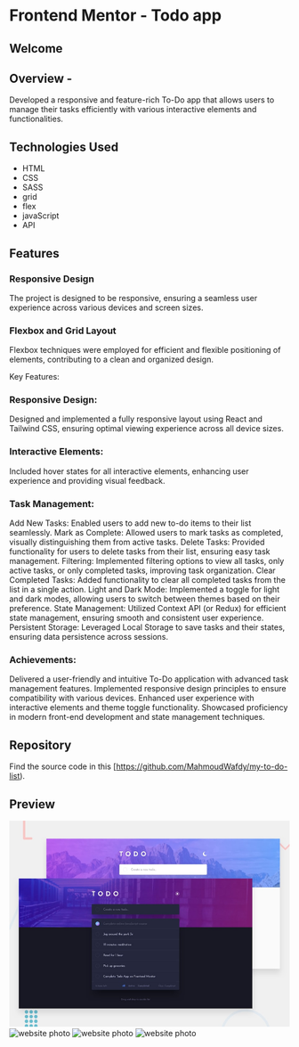 # Frontend Mentor - Todo app

## Welcome

## Overview - 
Developed a responsive and feature-rich To-Do app that allows users to manage their tasks efficiently with various interactive elements and functionalities.

## Technologies Used
- HTML
- CSS
- SASS
- grid
- flex
- javaScript
- API
## Features

### Responsive Design
The project is designed to be responsive, ensuring a seamless user experience across various devices and screen sizes.

### Flexbox and Grid Layout
Flexbox  techniques were employed for efficient and flexible positioning of elements, contributing to a clean and organized design.

Key Features:

### Responsive Design: 
   Designed and implemented a fully responsive layout using React and Tailwind CSS, ensuring optimal viewing experience across all device sizes.
### Interactive Elements: 
   Included hover states for all interactive elements, enhancing user experience and providing visual feedback.
### Task Management:
   Add New Tasks: Enabled users to add new to-do items to their list seamlessly.
   Mark as Complete: Allowed users to mark tasks as completed, visually distinguishing them from active tasks.
   Delete Tasks: Provided functionality for users to delete tasks from their list, ensuring easy task management.
   Filtering: Implemented filtering options to view all tasks, only active tasks, or only completed tasks, improving task organization.
   Clear Completed Tasks: Added functionality to clear all completed tasks from the list in a single action.
   Light and Dark Mode: Implemented a toggle for light and dark modes, allowing users to switch between themes based on their preference.
   State Management: Utilized Context API (or Redux) for efficient state management, ensuring smooth and consistent user experience.
   Persistent Storage: Leveraged Local Storage to save tasks and their states, ensuring data persistence across sessions.
### Achievements:
Delivered a user-friendly and intuitive To-Do application with advanced task management features.
Implemented responsive design principles to ensure compatibility with various devices.
Enhanced user experience with interactive elements and theme toggle functionality.
Showcased proficiency in modern front-end development and state management techniques.


## Repository
Find the source code in this [https://github.com/MahmoudWafdy/my-to-do-list).

## Preview
![Design preview for the Todo app coding challenge](./design/desktop-preview.jpg)
![website photo](public/images/git1.JPG)
![website photo](public/images/git2.JPG) 
![website photo](public/images/git3.JPG) 


